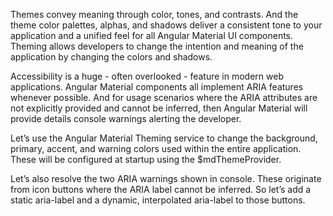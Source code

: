 Themes convey meaning through color, tones, and contrasts. And the theme color palettes, alphas, and shadows deliver a consistent tone to your application and a unified feel for all Angular Material UI components. Theming allows developers to change the intention and meaning of the application by changing the colors and shadows.

Accessibility is a huge - often overlooked - feature in modern web applications. Angular Material components all implement ARIA features whenever possible. And for usage scenarios where the ARIA attributes are not explicitly provided and cannot be inferred, then Angular Material will provide details console warnings alerting the developer.

Let’s use the Angular Material Theming service to change the background, primary, accent, and warning colors used within the entire application. These will be configured at startup using the $mdThemeProvider.

Let’s also resolve the two ARIA warnings shown in console. These originate from icon buttons where the ARIA label cannot be inferred. So let’s add a static aria-label and a dynamic, interpolated aria-label to those buttons.